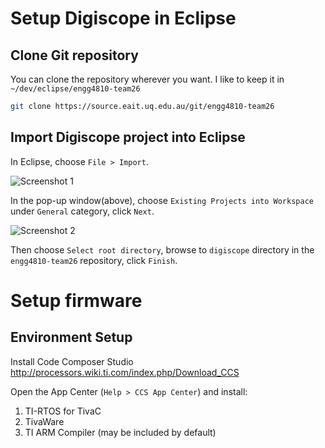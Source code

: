 # Setup Digiscope in Eclipse
## Clone Git repository
You can clone the repository wherever you want. I like to keep it in `~/dev/eclipse/engg4810-team26`
```bash
git clone https://source.eait.uq.edu.au/git/engg4810-team26
```

## Import Digiscope project into Eclipse
In Eclipse, choose `File > Import`.

![Screenshot 1](http://i.imgur.com/OXgGYa8.png)

In the pop-up window(above), choose `Existing Projects into Workspace` under `General` category, click `Next`.  

![Screenshot 2](http://i.imgur.com/Vh3pfek.png)

Then choose `Select root directory`, browse to `digiscope` directory in the `engg4810-team26` repository, click `Finish`.

# Setup firmware

## Environment Setup

Install Code Composer Studio
http://processors.wiki.ti.com/index.php/Download_CCS

Open the App Center (`Help > CCS App Center`) and install:

1. TI-RTOS for TivaC
2. TivaWare
3. TI ARM Compiler (may be included by default)
